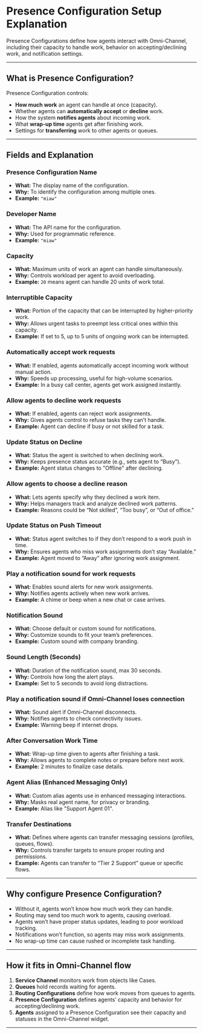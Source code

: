 # Presence Configuration Setup Explanation

Presence Configurations define how agents interact with Omni-Channel, including their capacity to handle work, behavior on accepting/declining work, and notification settings.

---

## What is Presence Configuration?

Presence Configuration controls:

- **How much work** an agent can handle at once (capacity).
- Whether agents can **automatically accept** or **decline** work.
- How the system **notifies agents** about incoming work.
- What **wrap-up time** agents get after finishing work.
- Settings for **transferring** work to other agents or queues.

---

## Fields and Explanation

### Presence Configuration Name  
- **What:** The display name of the configuration.  
- **Why:** To identify the configuration among multiple ones.  
- **Example:** `"miaw"`

### Developer Name  
- **What:** The API name for the configuration.  
- **Why:** Used for programmatic reference.  
- **Example:** `"miaw"`

### Capacity  
- **What:** Maximum units of work an agent can handle simultaneously.  
- **Why:** Controls workload per agent to avoid overloading.  
- **Example:** `20` means agent can handle 20 units of work total.

### Interruptible Capacity  
- **What:** Portion of the capacity that can be interrupted by higher-priority work.  
- **Why:** Allows urgent tasks to preempt less critical ones within this capacity.  
- **Example:** If set to 5, up to 5 units of ongoing work can be interrupted.

### Automatically accept work requests  
- **What:** If enabled, agents automatically accept incoming work without manual action.  
- **Why:** Speeds up processing, useful for high-volume scenarios.  
- **Example:** In a busy call center, agents get work assigned instantly.

### Allow agents to decline work requests  
- **What:** If enabled, agents can reject work assignments.  
- **Why:** Gives agents control to refuse tasks they can’t handle.  
- **Example:** Agent can decline if busy or not skilled for a task.

### Update Status on Decline  
- **What:** Status the agent is switched to when declining work.  
- **Why:** Keeps presence status accurate (e.g., sets agent to “Busy”).  
- **Example:** Agent status changes to "Offline" after declining.

### Allow agents to choose a decline reason  
- **What:** Lets agents specify why they declined a work item.  
- **Why:** Helps managers track and analyze declined work patterns.  
- **Example:** Reasons could be “Not skilled”, “Too busy”, or “Out of office.”

### Update Status on Push Timeout  
- **What:** Status agent switches to if they don’t respond to a work push in time.  
- **Why:** Ensures agents who miss work assignments don’t stay “Available.”  
- **Example:** Agent moved to “Away” after ignoring work assignment.

### Play a notification sound for work requests  
- **What:** Enables sound alerts for new work assignments.  
- **Why:** Notifies agents actively when new work arrives.  
- **Example:** A chime or beep when a new chat or case arrives.

### Notification Sound  
- **What:** Choose default or custom sound for notifications.  
- **Why:** Customize sounds to fit your team’s preferences.  
- **Example:** Custom sound with company branding.

### Sound Length (Seconds)  
- **What:** Duration of the notification sound, max 30 seconds.  
- **Why:** Controls how long the alert plays.  
- **Example:** Set to 5 seconds to avoid long distractions.

### Play a notification sound if Omni-Channel loses connection  
- **What:** Sound alert if Omni-Channel disconnects.  
- **Why:** Notifies agents to check connectivity issues.  
- **Example:** Warning beep if internet drops.

### After Conversation Work Time  
- **What:** Wrap-up time given to agents after finishing a task.  
- **Why:** Allows agents to complete notes or prepare before next work.  
- **Example:** 2 minutes to finalize case details.

### Agent Alias (Enhanced Messaging Only)  
- **What:** Custom alias agents use in enhanced messaging interactions.  
- **Why:** Masks real agent name, for privacy or branding.  
- **Example:** Alias like "Support Agent 01".

### Transfer Destinations  
- **What:** Defines where agents can transfer messaging sessions (profiles, queues, flows).  
- **Why:** Controls transfer targets to ensure proper routing and permissions.  
- **Example:** Agents can transfer to “Tier 2 Support” queue or specific flows.

---

## Why configure Presence Configuration?

- Without it, agents won’t know how much work they can handle.
- Routing may send too much work to agents, causing overload.
- Agents won’t have proper status updates, leading to poor workload tracking.
- Notifications won’t function, so agents may miss work assignments.
- No wrap-up time can cause rushed or incomplete task handling.

---

## How it fits in Omni-Channel flow

1. **Service Channel** monitors work from objects like Cases.
2. **Queues** hold records waiting for agents.
3. **Routing Configurations** define how work moves from queues to agents.
4. **Presence Configuration** defines agents’ capacity and behavior for accepting/declining work.
5. **Agents** assigned to a Presence Configuration see their capacity and statuses in the Omni-Channel widget.

---

